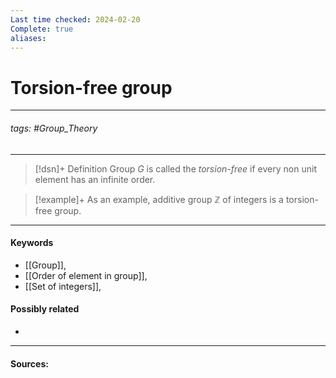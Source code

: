 ```yaml
---
Last time checked: 2024-02-20
Complete: true
aliases:
---
```

# Torsion-free group
***
###### tags: #Group_Theory   
***
>[!dsn]+ Definition
>Group $G$ is called the *torsion-free* if every non unit element has an infinite order.

>[!example]+ 
>As an example, additive group $\mathbb{Z}$ of integers is a torsion-free group.
***
#### Keywords
- [[Group]], 
- [[Order of element in group]],
- [[Set of integers]],
#### Possibly related
- 
***
#### Sources: